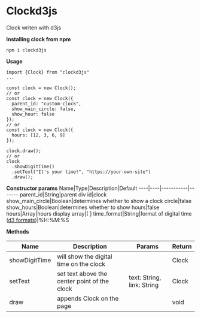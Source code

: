 # Clockd3js
Clock writen with d3js


**Installing clock from npm**

`npm i clockd3js`

**Usage**

```
import {Clock} from "clockd3js"
...

const clock = new Clock();
// or
const clock = new Clock({
  parent_id: "custom-clock",
  show_main_circle: false,
  show_hour: false
});
// or
const clock = new Clock({
  hours: [12, 3, 6, 9]
});

clock.draw();
// or
clock
  .showDigitTime()
  .setText("It's your time!", "https://your-own-site")
  .draw();

```

**Constructor params**
Name|Type|Description|Default
----|----|-----------|-------
parent_id|String|parent div id|clock
show_main_circle|Boolean|determines whether to show a clock circle|false
show_hours|Boolean|determines whether to show hours|false
hours|Array|hours display array|[ ]
time_format|String|format of digital time ([d3 formats](https://github.com/d3/d3-time-format/tree/v2.2.3#locale_format))|%H:%M:%S

**Methods**

Name|Description|Params|Return
----|-----------|------|------
showDigitTime|will show the digital time on the clock||Clock
setText|set text above the center point of the clock|text: String, link: String|Clock
draw|appends Clock on the page||void
